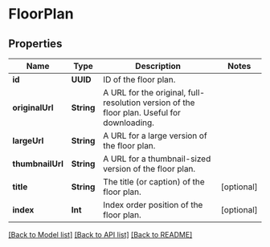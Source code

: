 # FloorPlan

## Properties
Name | Type | Description | Notes
------------ | ------------- | ------------- | -------------
**id** | **UUID** | ID of the floor plan. | 
**originalUrl** | **String** | A URL for the original, full-resolution version of the floor plan. Useful for downloading. | 
**largeUrl** | **String** | A URL for a large version of the floor plan. | 
**thumbnailUrl** | **String** | A URL for a thumbnail-sized version of the floor plan. | 
**title** | **String** | The title (or caption) of the floor plan. | [optional] 
**index** | **Int** | Index order position of the floor plan. | [optional] 

[[Back to Model list]](../README.md#documentation-for-models) [[Back to API list]](../README.md#documentation-for-api-endpoints) [[Back to README]](../README.md)


